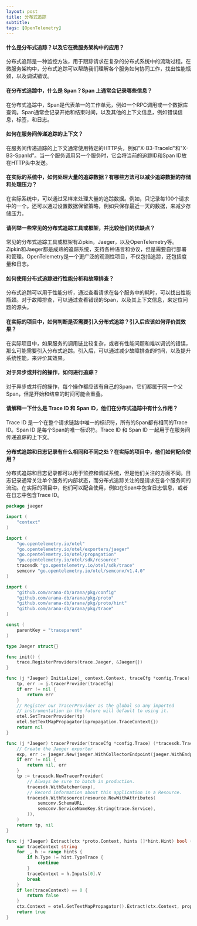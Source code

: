 ```yaml
---
layout: post
title: 分布式追踪
subtitle:
tags: [OpenTelemetry]
---
```




#### 什么是分布式追踪？以及它在微服务架构中的应用？

分布式追踪是一种监控方法，用于跟踪请求在复杂的分布式系统中的流动过程。在微服务架构中，分布式追踪可以帮助我们理解各个服务如何协同工作，找出性能瓶颈，以及调试错误。

#### 在分布式追踪中，什么是 Span？Span 上通常会记录哪些信息？

在分布式追踪中，Span是代表单一的工作单元，例如一个RPC调用或一个数据库查询。Span通常会记录开始和结束时间，以及其他的上下文信息，例如错误信息，标签，和日志。

#### 如何在服务间传递追踪的上下文？

在服务间传递追踪的上下文通常使用特定的HTTP头，例如"X-B3-TraceId"和"X-B3-SpanId"。当一个服务调用另一个服务时，它会将当前的追踪ID和Span ID放在HTTP头中发送。

#### 在实际的系统中，如何处理大量的追踪数据？有哪些方法可以减少追踪数据的存储和处理压力？

在实际系统中，可以通过采样来处理大量的追踪数据。例如，只记录每100个请求中的一个。还可以通过设置数据保留策略，例如只保存最近一天的数据，来减少存储压力。

#### 请列举一些常见的分布式追踪工具或框架，并比较他们的优缺点？

常见的分布式追踪工具或框架有Zipkin，Jaeger，以及OpenTelemetry等。Zipkin和Jaeger都是成熟的追踪系统，支持各种语言和协议，但是需要自行部署和管理。OpenTelemetry是一个更广泛的观测性项目，不仅包括追踪，还包括度量和日志。

#### 如何使用分布式追踪进行性能分析和故障排查？

分布式追踪可以用于性能分析，通过查看请求在各个服务中的耗时，可以找出性能瓶颈。对于故障排查，可以通过查看错误的Span，以及其上下文信息，来定位问题的源头。

#### 在实际的项目中，如何判断是否需要引入分布式追踪？引入后应该如何评价其效果？

在实际项目中，如果服务的调用链比较复杂，或者有性能问题和难以调试的错误，那么可能需要引入分布式追踪。引入后，可以通过减少故障排查的时间，以及提升系统性能，来评价其效果。

#### 对于异步或并行的操作，如何进行追踪？

对于异步或并行的操作，每个操作都应该有自己的Span，它们都属于同一个父Span，但是开始和结束的时间可能会重叠。

#### 请解释一下什么是 Trace ID 和 Span ID，他们在分布式追踪中有什么作用？

Trace ID 是一个在整个请求链路中唯一的标识符，所有的Span都有相同的Trace ID。Span ID 是每个Span的唯一标识符。Trace ID 和 Span ID 一起用于在服务间传递追踪的上下文。

#### 分布式追踪和日志记录有什么相同和不同之处？在实际的项目中，他们如何配合使用？
分布式追踪和日志记录都可以用于监控和调试系统，但是他们关注的方面不同。日志记录通常关注单个服务的内部状态，而分布式追踪关注的是请求在各个服务间的流动。在实际的项目中，他们可以配合使用，例如在Span中包含日志信息，或者在日志中包含Trace ID。


```go
package jaeger

import (
	"context"
)

import (
	"go.opentelemetry.io/otel"
	"go.opentelemetry.io/otel/exporters/jaeger"
	"go.opentelemetry.io/otel/propagation"
	"go.opentelemetry.io/otel/sdk/resource"
	tracesdk "go.opentelemetry.io/otel/sdk/trace"
	semconv "go.opentelemetry.io/otel/semconv/v1.4.0"
)

import (
	"github.com/arana-db/arana/pkg/config"
	"github.com/arana-db/arana/pkg/proto"
	"github.com/arana-db/arana/pkg/proto/hint"
	"github.com/arana-db/arana/pkg/trace"
)

const (
	parentKey = "traceparent"
)

type Jaeger struct{}

func init() {
	trace.RegisterProviders(trace.Jaeger, &Jaeger{})
}

func (j *Jaeger) Initialize(_ context.Context, traceCfg *config.Trace) error {
	tp, err := j.tracerProvider(traceCfg)
	if err != nil {
		return err
	}
	// Register our TracerProvider as the global so any imported
	// instrumentation in the future will default to using it.
	otel.SetTracerProvider(tp)
	otel.SetTextMapPropagator(&propagation.TraceContext{})
	return nil
}

func (j *Jaeger) tracerProvider(traceCfg *config.Trace) (*tracesdk.TracerProvider, error) {
	// Create the Jaeger exporter
	exp, err := jaeger.New(jaeger.WithCollectorEndpoint(jaeger.WithEndpoint(traceCfg.Address)))
	if err != nil {
		return nil, err
	}
	tp := tracesdk.NewTracerProvider(
		// Always be sure to batch in production.
		tracesdk.WithBatcher(exp),
		// Record information about this application in a Resource.
		tracesdk.WithResource(resource.NewWithAttributes(
			semconv.SchemaURL,
			semconv.ServiceNameKey.String(trace.Service),
		)),
	)
	return tp, nil
}

func (j *Jaeger) Extract(ctx *proto.Context, hints []*hint.Hint) bool {
	var traceContext string
	for _, h := range hints {
		if h.Type != hint.TypeTrace {
			continue
		}
		traceContext = h.Inputs[0].V
		break
	}
	if len(traceContext) == 0 {
		return false
	}
	ctx.Context = otel.GetTextMapPropagator().Extract(ctx.Context, propagation.MapCarrier{parentKey: traceContext})
	return true
}
```